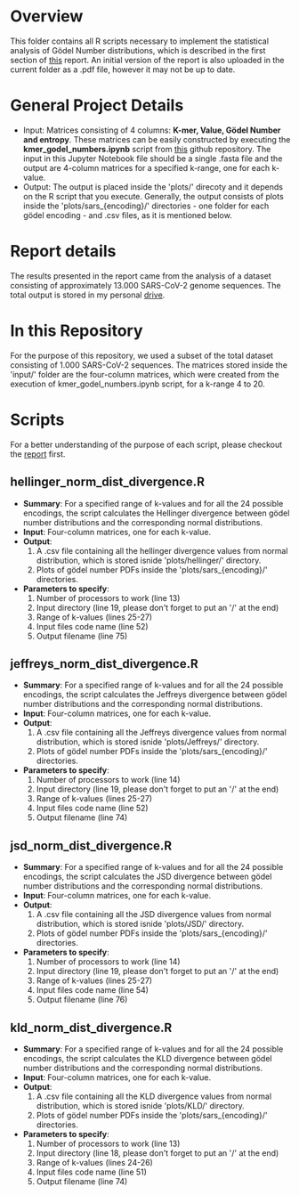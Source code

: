  # Overview
This folder contains all R scripts necessary to implement the statistical analysis of Gödel Number distributions, which is described in the first section of [this](https://docs.google.com/document/d/1NmUVwm7LgNPBs8XDQ6K_F3AxtICaeUjSTDy3h5Sd0Wk/edit?usp=sharing) report. An initial version of the report is also uploaded in the 
current folder as a .pdf file, however it may not be up to date.


# General Project Details
- Input: Matrices consisting of 4 columns: **K-mer, Value, Gödel Number and entropy**. These matrices can be easily constructed by executing the **kmer_godel_numbers.ipynb** script from [this](https://github.com/BiodataAnalysisGroup/kmerAnalyzerJupyter) github repository. The input in this Jupyter Notebook file should be a single .fasta file and the output are 4-column matrices for a specified k-range, one for each k-value.
- Output: The output is placed inside the 'plots/' direcoty and it depends on the R script that you execute. Generally, the output consists of plots inside the 'plots/sars_{encoding}/' directories - one folder for each gödel encoding - and .csv files, as it is mentioned below.


# Report details
The results presented in the report came from the analysis of a dataset consisting of approximately 13.000 SARS-CoV-2 genome sequences. The total output is stored in my personal [drive](https://drive.google.com/drive/folders/11mT62OMDZwlY3J5LUcFVUbz5ubG6PLY8?usp=sharing).


# In this Repository
For the purpose of this repository, we used a subset of the total dataset consisting of 1.000 SARS-CoV-2 sequences. The matrices stored inside the 'input/' folder are the four-column matrices, which were created from the execution of kmer_godel_numbers.ipynb script, for a k-range 4 to 20.

# Scripts
For a better understanding of the purpose of each script, please checkout the [report](https://docs.google.com/document/d/1NmUVwm7LgNPBs8XDQ6K_F3AxtICaeUjSTDy3h5Sd0Wk/edit?usp=sharing) first.


## hellinger_norm_dist_divergence.R
 - **Summary**: For a specified range of k-values and for all the 24 possible encodings, the script calculates the Hellinger divergence between gödel number distributions and the corresponding normal distributions.
 - **Input**: Four-column matrices, one for each k-value.
 - **Output**: 
   1. A .csv file containing all the hellinger divergence values from normal distribution, which is stored isnide 'plots/hellinger/' directory. 
   2. Plots of gödel number PDFs inside the 'plots/sars_{encoding}/' directories.
 - **Parameters to specify**: 
   1. Number of processors to work (line 13)
   2. Input directory (line 19, please don't forget to put an '/' at the end)
   3. Range of k-values (lines 25-27)
   4. Input files code name (line 52)
   5. Output filename (line 75)


## jeffreys_norm_dist_divergence.R
 - **Summary**: For a specified range of k-values and for all the 24 possible encodings, the script calculates the Jeffreys divergence between gödel number distributions and the corresponding normal distributions.
 - **Input**: Four-column matrices, one for each k-value.
 - **Output**: 
   1. A .csv file containing all the Jeffreys divergence values from normal distribution, which is stored isnide 'plots/Jeffreys/' directory. 
   2. Plots of gödel number PDFs inside the 'plots/sars_{encoding}/' directories.
 - **Parameters to specify**: 
   1. Number of processors to work (line 14)
   2. Input directory (line 19, please don't forget to put an '/' at the end)
   3. Range of k-values (lines 25-27)
   4. Input files code name (line 52)
   5. Output filename (line 74)


## jsd_norm_dist_divergence.R
 - **Summary**: For a specified range of k-values and for all the 24 possible encodings, the script calculates the JSD divergence between gödel number distributions and the corresponding normal distributions.
 - **Input**: Four-column matrices, one for each k-value.
 - **Output**: 
   1. A .csv file containing all the JSD divergence values from normal distribution, which is stored isnide 'plots/JSD/' directory. 
   2. Plots of gödel number PDFs inside the 'plots/sars_{encoding}/' directories.
 - **Parameters to specify**: 
   1. Number of processors to work (line 14)
   2. Input directory (line 19, please don't forget to put an '/' at the end)
   3. Range of k-values (lines 25-27)
   4. Input files code name (line 54)
   5. Output filename (line 76)


## kld_norm_dist_divergence.R
 - **Summary**: For a specified range of k-values and for all the 24 possible encodings, the script calculates the KLD divergence between gödel number distributions and the corresponding normal distributions.
 - **Input**: Four-column matrices, one for each k-value.
 - **Output**: 
   1. A .csv file containing all the KLD divergence values from normal distribution, which is stored isnide 'plots/KLD/' directory. 
   2. Plots of gödel number PDFs inside the 'plots/sars_{encoding}/' directories.
 - **Parameters to specify**: 
   1. Number of processors to work (line 13)
   2. Input directory (line 18, please don't forget to put an '/' at the end)
   3. Range of k-values (lines 24-26)
   4. Input files code name (line 51)
   5. Output filename (line 74)



   
